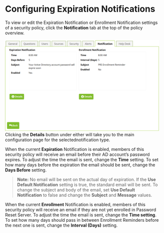 [title]: # (Configuring Expiration Notifications)
[tags]: # (notifications)
[priority]: # (6)
# Configuring Expiration Notifications

To view or edit the Expiration Notification or Enrollment Notification settings of a security policy, click the __Notification__ tab at the top of the policy overview.

   ![Configuring Expiration Notifications](images/notification.png)
Clicking the __Details__ button under either will take you to the main configuration page for the selectednotification type.

When the current __Expiration__ Notification is enabled, members of this security policy will receive an email
before their AD account’s password expires. To adjust the time the email is sent, change the __Time__ setting. To set how many days before the expiration the email should be sent, change the __Days Before__ setting.

>**Note:** No email will be sent on the actual day of expiration. If the __Use Default Notification__ setting is true, the standard email will be sent. To change the subject and body of the email, set __Use Default Notification__ to false and change the __Subject__ and __Message__ values.

When the current __Enrollment__ Notification is enabled, members of this security policy will receive an email if they are not yet enrolled in Password Reset Server. To adjust the time the email is sent, change the __Time setting__. To set how many days should pass in between Enrollment Reminders before the next
one is sent, change the __Interval (Days)__ setting.

